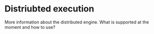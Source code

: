 # Distriubted execution

More information about the distributed engine. What is supported at the moment and how to use?

